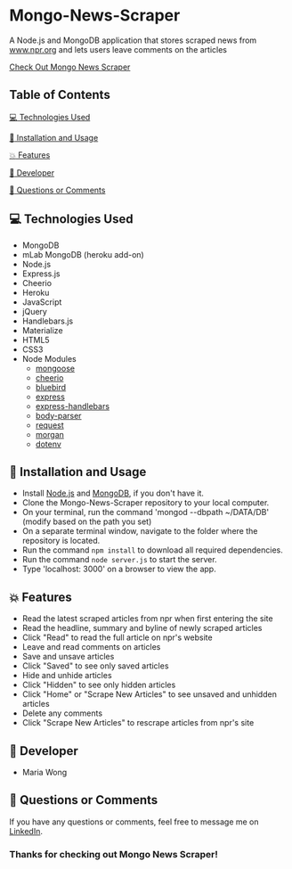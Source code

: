 # Mongo-News-Scraper

A Node.js and MongoDB application that stores scraped news from www.npr.org and lets users leave comments on the articles

[Check Out Mongo News Scraper](https://mongo-news-scraper-1.herokuapp.com/)


## Table of Contents

[:computer:  Technologies Used](#technologies-used)

[:dvd:  Installation and Usage](#installation)

[:boom:  Features](#features)

[:bust_in_silhouette:  Developer](#developer)

[:email:  Questions or Comments](#questions-or-comments)


## <a name="technologies-used"></a> :computer: Technologies Used 
 
* MongoDB
* mLab MongoDB (heroku add-on) 
* Node.js
* Express.js
* Cheerio
* Heroku
* JavaScript
* jQuery
* Handlebars.js
* Materialize
* HTML5
* CSS3
* Node Modules
	* [mongoose](https://www.npmjs.com/package/mongoose)
	* [cheerio](https://www.npmjs.com/package/cheerio)
	* [bluebird](https://www.npmjs.com/package/bluebird)
	* [express](https://www.npmjs.com/package/express)
	* [express-handlebars](https://www.npmjs.com/package/express-handlebars) 
	* [body-parser](https://www.npmjs.com/package/body-parser)
	* [request](https://www.npmjs.com/package/request)
	* [morgan](https://www.npmjs.com/package/morgan) 
	* [dotenv](https://www.npmjs.com/package/dotenv) 


## <a name="installation"></a> :dvd: Installation and Usage 

* Install [Node.js](https://nodejs.org/en/download/) and [MongoDB](https://www.mongodb.com/download-center?jmp=tutorials&_ga=2.176027621.697407620.1498408984-208158305.1498000237#community), if you don't have it.
* Clone the Mongo-News-Scraper repository to your local computer.
* On your terminal, run the command 'mongod --dbpath ~/DATA/DB' (modify based on the path you set)
* On a separate terminal window, navigate to the folder where the repository is located.
* Run the command `npm install` to download all required dependencies.
* Run the command `node server.js` to start the server.
* Type 'localhost: 3000' on a browser to view the app.


## <a name="features"></a> :boom: Features

* Read the latest scraped articles from npr when first entering the site
* Read the headline, summary and byline of newly scraped articles
* Click "Read" to read the full article on npr's website
* Leave and read comments on articles
* Save and unsave articles
* Click "Saved" to see only saved articles
* Hide and unhide articles
* Click "Hidden" to see only hidden articles
* Click "Home" or "Scrape New Articles" to see unsaved and unhidden articles 
* Delete any comments
* Click "Scrape New Articles" to rescrape articles from npr's site


## <a name="developer"></a> :bust_in_silhouette: Developer

* Maria Wong 


## <a name="questions-or-comments"></a> :email: Questions or Comments 

If you have any questions or comments, feel free to message me on [LinkedIn](https://www.linkedin.com/in/maria-wong/).

 ### Thanks for checking out Mongo News Scraper!